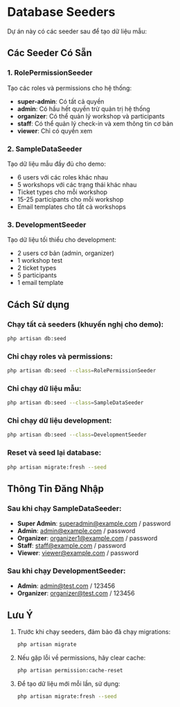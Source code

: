 # Database Seeders

Dự án này có các seeder sau để tạo dữ liệu mẫu:

## Các Seeder Có Sẵn

### 1. RolePermissionSeeder
Tạo các roles và permissions cho hệ thống:
- **super-admin**: Có tất cả quyền
- **admin**: Có hầu hết quyền trừ quản trị hệ thống
- **organizer**: Có thể quản lý workshop và participants
- **staff**: Có thể quản lý check-in và xem thông tin cơ bản
- **viewer**: Chỉ có quyền xem

### 2. SampleDataSeeder
Tạo dữ liệu mẫu đầy đủ cho demo:
- 6 users với các roles khác nhau
- 5 workshops với các trạng thái khác nhau
- Ticket types cho mỗi workshop
- 15-25 participants cho mỗi workshop
- Email templates cho tất cả workshops

### 3. DevelopmentSeeder
Tạo dữ liệu tối thiểu cho development:
- 2 users cơ bản (admin, organizer)
- 1 workshop test
- 2 ticket types
- 5 participants
- 1 email template

## Cách Sử dụng

### Chạy tất cả seeders (khuyến nghị cho demo):
```bash
php artisan db:seed
```

### Chỉ chạy roles và permissions:
```bash
php artisan db:seed --class=RolePermissionSeeder
```

### Chỉ chạy dữ liệu mẫu:
```bash
php artisan db:seed --class=SampleDataSeeder
```

### Chỉ chạy dữ liệu development:
```bash
php artisan db:seed --class=DevelopmentSeeder
```

### Reset và seed lại database:
```bash
php artisan migrate:fresh --seed
```

## Thông Tin Đăng Nhập

### Sau khi chạy SampleDataSeeder:
- **Super Admin**: superadmin@example.com / password
- **Admin**: admin@example.com / password
- **Organizer**: organizer1@example.com / password
- **Staff**: staff@example.com / password
- **Viewer**: viewer@example.com / password

### Sau khi chạy DevelopmentSeeder:
- **Admin**: admin@test.com / 123456
- **Organizer**: organizer@test.com / 123456

## Lưu Ý

1. Trước khi chạy seeders, đảm bảo đã chạy migrations:
   ```bash
   php artisan migrate
   ```

2. Nếu gặp lỗi về permissions, hãy clear cache:
   ```bash
   php artisan permission:cache-reset
   ```

3. Để tạo dữ liệu mới mỗi lần, sử dụng:
   ```bash
   php artisan migrate:fresh --seed
   ```